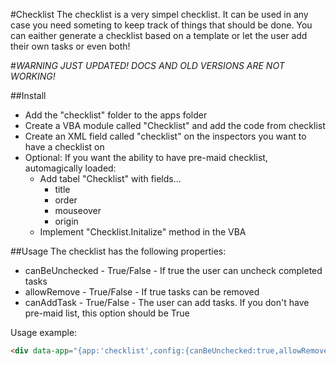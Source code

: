 #Checklist
The checklist is a very simpel checklist. It can be used in any case you need someting to keep track of things that should be done.
You can eaither generate a checklist based on a template or let the user add their own tasks or even both!

#*WARNING JUST UPDATED! DOCS AND OLD VERSIONS ARE NOT WORKING!*

##Install
*	Add the "checklist" folder to the apps folder
*	Create a VBA module called "Checklist" and add the code from checklist
*	Create an XML field called "checklist" on the inspectors you want to have a checklist on
*	Optional: If you want the ability to have pre-maid checklist, automagically loaded:
	*	Add tabel "Checklist" with fields...
		*	title
		*	order
		*	mouseover
		*	origin
	*	Implement "Checklist.Initalize" method in the VBA

##Usage
The checklist has the following properties:
*	canBeUnchecked - True/False - If true the user can uncheck completed tasks
*	allowRemove - True/False - If true tasks can be removed
*	canAddTask - True/False - The user can add tasks. If you don't have pre-maid list, this option should be True

Usage example:

```html
<div data-app="{app:'checklist',config:{canBeUnchecked:true,allowRemove:true, canAddTask:true}}"></div>
```
